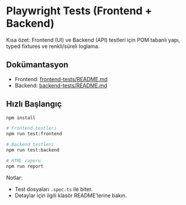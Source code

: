 # Playwright Tests (Frontend + Backend)

Kısa özet: Frontend (UI) ve Backend (API) testleri için POM tabanlı yapı, typed fixtures ve renkli/süreli loglama.

## Dokümantasyon

- Frontend: [frontend-tests/README.md](frontend-tests/README.md)
- Backend: [backend-tests/README.md](backend-tests/README.md)

## Hızlı Başlangıç

```bash
npm install

# Frontend testleri
npm run test:frontend

# Backend testleri
npm run test:backend

# HTML raporu
npm run report
```

Notlar:

- Test dosyaları `.spec.ts` ile biter.
- Detaylar için ilgili klasör README’lerine bakın.
